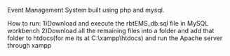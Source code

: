 Event Management System built using php and mysql.

How to run:
1)Download and execute the rbtEMS_db.sql file in MySQL workbench
2)Download all the remaining files into a folder and add that folder to htdocs(for me its at C:\xampp\htdocs) and run the Apache server through xampp

